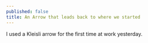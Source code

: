 ```yaml
---
published: false
title: An Arrow that leads back to where we started
---
```


I used a Kleisli arrow for the first time at work yesterday.